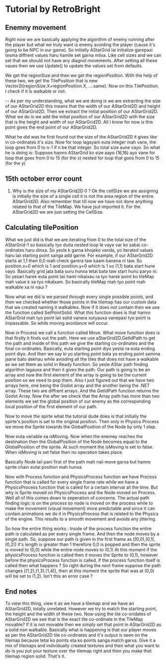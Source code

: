 # Tutorial by RetroBright

## Enemny movement
Right now we are basically applying the algorithm of enemy running after the player but what we truly want is enemy avoiding the player (cause it's going to be NPC in our game). So initially AStarGrid lai initialize garepaxi tesma diffrent values haru hamile set garna milxa. Like cell sizes and we can set that we should not have any diagnol movements. After setting all these vaues then we use Update() to update the values set from defaults.

We get the regionSize and then we get the regionPosition. With the help of these two, we get the TilePosition that is new Vector2I(regionSize.X+regionPosition.X, ....same). Now on this TilePosition, I check if it is walkable or not.

-- As per my understanding, what we are doing is we are extracting the size of our AStarGrid2D this means that the width of our AStarGrid2D and height of our AStarGrid2D. Then we extract the initial position of our AStarGrid2D. What we do is we add the initial position of our AStarGrid2D with the size that is the height and width of our AStarGrid2D. All I know for now is this point gives the end point of our AStarGrid2D. 

What he did was he first found out the size of the AStarGrid2D it gives like in co-ordinates it's size. Now for loop lagayam euta integer mah vane, the loop goes from 0 to n-1 if n be that integer. So total size aune vayo. So what he is doing is: 
Suppose hamro AStarGrid ko size aayo (16,16) ayo vane 
        for loop that goes from 0 to 15 (for the x)
            nested for loop that goes from 0 to 15 (for the y)


## 15th october error count
1. Why is the size of my AStarGrid2D 0 ? 
Ok the cellSize we are assigning is initially the size of a single cell it is not the area region of the entire AStarGrid2D. Also remember that till now we have not done anything related to that of the TileMap. We have jsut imported it. For the AStarGrid2D we are just setting the CellSize.

## Calculating tilePosition
What we just did is that we are iterating from 0 to the total size of the AStarGrid-1 so basically tyo duita nested loop le vaye var ko sabai co-ordinates haru dinxa. So yesle k garna khojeko vanda, yo iterated values haru laii starting point sanga add garne. For example, if our AStarGrid2D starts at 1,1 then 0,0 mah check garera taw kaam banena ni taw. So position.x+0 which is 1 and position.y+0 which is 1 so (1,1) bata start hune vayo. Basically grid jata bata suru hunxa tetai bata taw start hunu paryo ni. So yesari harek euta point laii hami nikalxau ra tyo harek point ko tileMap mah value k xa tyo nikalxam. So basically tileMap mah tyo point mah walkable xa ni naui ?

Now what we did is we parsed through every single possible points, and then we checked whether those points in the tilemap has our custom data that we created naming it walkables. Now if it does not contain then we use the function called SetPointSolid. What this function does is that hamro AStarGrid mah tyo point laii solid vanera xutyauxa vanepaxi tyo point is impassable. So while moving avoidance will occur.

Now in Process we call a function called Move. What move function does is that firstly it finds out the path. Here we use aStarGrid2D.GetIdPath to get the path and inside of this path we give the starting co-ordinates and the final co-ordinates. Basically, euta starting point diyo yeslai ra euta ending point diyo. And then we say ki yo starting point bata yo ending point samma jaane bato dekhau while avoiding all the tiles that does not have a walkable as we set them as solid in Ready function. So yesle AStar path finding algorithm lagauxa and then it gives the path. Our path is going to be an array and now the first element of the array is going to be the current position so we need to pop them. Also I just figured out that we have two arrays here, one being the Godot array and the another being the .NET array. These two are diffrent arrays. And the GetIdPath function returns the Godot Array. Now the after we check that the Array path has more than two elements we set the global position of our enemy as the corresponding local position of the first element of our path. 

Now to move the spirte what the tutorial dude does is that initially the spirte's position is set to the original position. Then only in Physics Process we move the Sprite towards the GlobalPosition of the Node by only 1 step. 

Now euta variable xa isMoving. Now when the enemey reaches the destination then the GlobalPosition of the Node becomes equal to the GlobalPosition of the sprite. At such moment the isMoving is set to false. When isMoving is set false then no operation takes place.

Basically Node laii pani first of the path mah naii move garxa but hamro sprite chain eutai position mah hunxa.

Now with Process function and PhysicsProcess function we have Process function that is called for every single frame rate while we have a PhysicsProcess function that is called for a certain interval all the time. But why is Sprite moved on PhysicsProcess and the Node moved on Process. Well all of this comes down to seperation of concerns. The actual path finding logic is on the process so node is moved on the process while to make the movement (visual movement) more predictable and since it can contain animations we do it in PhysicsProcess that is related to the Physics of the engine. This results to a smooth movement and avoids any jittering. 

So how the entire thing works : 
Inside of the process function the entire path is calculated as per every single frame. And then the node moves by a single path. So, suppose our path is given in  the first frame as 
[(0,0),(0,1),(0,2)]
it's length is greater than 1 therefore 0,0 is popped
and then the sprite is moved to (0,0) while the entire node moves to (0,1)
At this moment if the physicsProcess function is called then it moves the Sprite to (0,1), however before the physicsProcess function is called, if the process function itself is called then what happens ? 
So right during the next frame suppose the path changes [(1,2),(1,3),(1,4)], then at this moment the sprite that was at (0,0) will be set to (1,2). Isn't this an error case ? 


## End notes
To view this thing, view it as we have a tilemap and we have an AStarGrid2D, totally unrelated. However we try to match the starting point, the height and the width of these two. Now using the tile co-oridates of AStarGrid2D we see that is the exact tile co-ordinate in the TileMap movable? If it is not movable then we simply set that point in AStarGrid2D as a solid non walkable. Basically what is happening is that our player moves as per the AStarGrid2D tile co-ordinates and it's output is seen on the tilemap because tetai ko points eta ko points sanga match garxa. 
Give it a mix of tilemaps and individually created textures and then what you want to do is you put your texture over the tilemap right and then you make that tilemap region solid. That's it. 